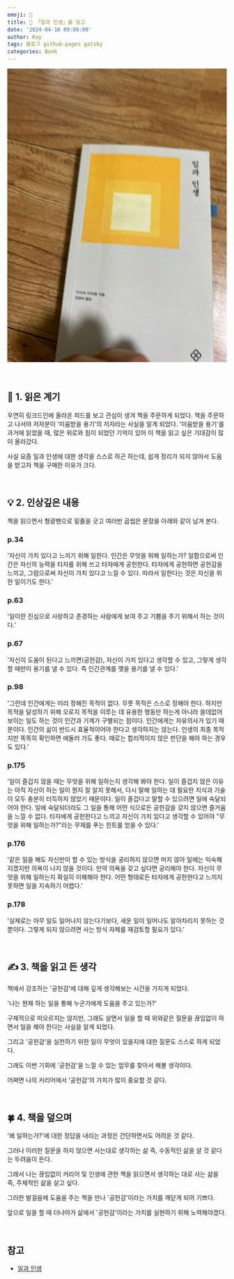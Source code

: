 ```yaml
---
emoji: 📕
title: 📕 「일과 인생」를 읽고
date: '2024-04-10 09:00:00'
author: Kay
tags: 블로그 github-pages gatsby
categories: Book
---
```


![book](book-1.jpeg)

<br>

## 🌈 1. 읽은 계기

우연히 링크드인에 올라온 피드를 보고 관심이 생겨 책을 주문하게 되었다. 책을 주문하고 나서야 저자분이 '미움받을 용기'의 저자라는 사실을 알게 되었다.
'미움받을 용기'를 과거에 읽었을 때, 많은 위로와 힘이 되었던 기억이 있어 이 책을 읽고 싶은 기대감이 많이 올라갔다.

사실 요즘 일과 인생에 대한 생각을 스스로 하곤 하는데, 쉽게 정리가 되지 않아서 도움을 받고자 책을 구매한 이유가 크다.

<br>

## 💡 2. 인상깊은 내용

책을 읽으면서 형광펜으로 밑줄을 긋고 여러번 곱씹은 문장을 아래와 같이 남겨 본다.

### p.34

'자신이 가치 있다고 느끼기 위해 일한다. 인간은 무엇을 위해 일하는가? 일함으로써 인간은 자신의 능력을 타자를 위해 쓰고 타자에게 공헌한다. 타자에게 공헌하면 공헌감을 느끼고, 그럼으로써 자신이 가치 있다고 느낄 수 있다.
따라서 일한다는 것은 자신을 위한 일이기도 한다.'

### p.63

'일이란 진심으로 사랑하고 존경하는 사람에게 보여 주고 기쁨을 주기 위해서 하는 것이다.'

### p.67

'자신이 도움이 된다고 느끼면(공헌감), 자신이 가치 있다고 생각할 수 있고, 그렇게 생각할 때만이 용기를 낼 수 있다. 즉 인간관계를 맺을 용기를 낼 수 있다.'

### p.98

'그런데 인간에게는 미리 정해진 목적이 없다. 무릇 목적은 스스로 정해야 한다. 하지만 목적을 달성하기 위해 오로지 목적을 이루는 데 유용한 행동만 하는게 아니라 쓸데없어 보이는 일도 하는 것이 인간과 기계가 구별되는 점이다.
인간에게는 자유의사가 있기 때문이다. 인간의 삶이 반드시 효율적이어야 한다고 생각하지는 않는다. 인생의 최종 목적지만 똑똑히 확인하면 에둘러 가도 좋다. 때로는 합리적이지 않은 판단을 해야 하는 경우도 있다.'

### p.175

'일이 즐겁지 않을 때는 무엇을 위해 일하는지 생각해 봐야 한다. 일이 즐겁지 않은 이유는 아직 자신이 하는 일이 뭔지 잘 알지 못해서, 다시 말해 일하는 데 필요한 지식과 기술이 모두 충분히 터득하지 않았기 때문이다.
일이 즐겁다고 말할 수 있으려면 일에 숙달되어야 한다. 일에 숙달되더라도 그 일을 통해 어떤 식으로든 공헌감을 갖지 않으면 즐거움을 느낄 수 없다. 타자에게 공헌한다고 느끼고 자신이 가치 있다고 생각할 수 있어야 "무엇을 위해 일하는가?"라는 무제를 푸는 힌트를 얻을 수 있다.'

### p.176

'같은 일을 해도 자신만이 할 수 있는 방식을 궁리하지 않으면 머지 않아 일에는 익숙해지겠지만 의욕이 나지 않을 것이다. 만약 의욕을 갖고 싶다면 궁리해야 한다. 자신이 무엇을 위해 일하는지 확실히 이해해야 한다. 어떤 형태로든 타자에게 공헌한다고 느끼지 못하면 일을 지속하기 어렵다.'

### p.178

'실제로는 아무 일도 일어나지 않는다기보다, 새운 일이 일어나도 알아차리지 못하는 것뿐이다. 그렇게 되지 않으려면 사는 방식 자체를 재검토할 필요가 있다.'

<br>

## ✍️ 3. 책을 읽고 든 생각

책에서 강조하는 '공헌감'에 대해 깊게 생각해보는 시간을 가지게 되었다.

'나는 현재 하는 일을 통해 누군가에게 도움을 주고 있는가?'

구체적으로 떠오르지는 않지만, 그래도 살면서 일을 할 때 위와같은 질문을 끊임없이 하면서 일을 해야 한다는 사실을 알게 되었다.

그리고 '공헌감'을 실천하기 위한 일이 무엇이 있을지에 대한 질문도 스스로 하게 되었다.

그래도 이번 기회에 '공헌감'을 느낄 수 있는 업무를 찾아서 해볼 생각이다.

어쩌면 나의 커리어에서 '공헌감'의 가치가 많이 중요할 것 같다.

<br>

## 🍀 4. 책을 덮으며

'왜 일하는가?'에 대한 정답을 내리는 과정은 간단하면서도 어려운 것 같다.

그러나 이러한 질문을 하지 않으면 사는대로 생각하는 삶 즉, 수동적인 삶을 살 것 같다는 두려움이 든다.

그래서 나는 끊임없이 커리어 및 인생에 관한 책을 읽으면서 생각하는 대로 사는 삶을 즉, 주체적인 삶을 살고 싶다.

그러한 발걸음에 도움을 주는 책을 만나 '공헌감'이라는 가치를 깨닫게 되어 기쁘다.

앞으로 일을 할 때 더나아가 삶에서 '공헌감'이라는 가치를 실현하기 위해 노력해야겠다.

<br>

## 참고

- [일과 인생](https://m.yes24.com/Goods/Detail/122944890)

```toc

```
